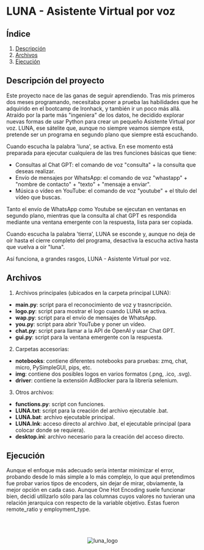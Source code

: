 # LUNA - Asistente Virtual por voz

## Índice

1. [Descripción](#descripción)
2. [Archivos](#archivos)
3. [Ejecución](#ejecución)


<a name="descripción"/>

## Descripción del proyecto

Este proyecto nace de las ganas de seguir aprendiendo. Tras mis primeros dos meses programando, necesitaba poner a prueba las habilidades que he adquirido en el bootcamp de Ironhack, y también ir un poco más allá. Atraído por la parte más "ingeniera" de los datos, he decidido explorar nuevas formas de usar Python para crear un pequeño Asistente Virtual por voz. LUNA, ese sátelite que, aunque no siempre veamos siempre está, pretende ser un programa en segundo plano que siempre está escuchando. 

Cuando escucha la palabra 'luna', se activa. En ese momento está preparada para ejecutar cualquiera de las tres funciones básicas que tiene:

- Consultas al Chat GPT: el comando de voz "consulta" + la consulta que deseas realizar.
- Envío de mensajes por WhatsApp: el comando de voz "whastapp" + "nombre de contacto" + "texto" + "mensaje a enviar".
- Música o vídeo en YouTube: el comando de voz "youtube" + el título del vídeo que buscas.

Tanto el envío de WhatsApp como Youtube se ejecutan en ventanas en segundo plano, mientras que la consulta al chat GPT es respondida mediante una ventana emergente con la respuesta, lista para ser copiada. 

Cuando escucha la palabra 'tierra', LUNA se esconde y, aunque no deja de oír hasta el cierre completo del programa, desactiva la escucha activa hasta que vuelva a oir "luna".

Así funciona, a grandes rasgos, LUNA - Asistente Virtual por voz.

 
 <a name="archivos"/>
 
## Archivos

1. Archivos principales (ubicados en la carpeta principal LUNA):

- <strong>main.py</strong>: script para el reconocimiento de voz y trasncripción.
- <strong>logo.py</strong>: script para mostrar el logo cuando LUNA se activa.
- <strong>wap.py</strong>: script para el envío de mensajes de WhatsApp.
- <strong>you.py</strong>: script para abrir YouTube y poner un vídeo.
- <strong>chat.py</strong>: script para llamar a la API de OpenAI y usar Chat GPT.
- <strong>gui.py</strong>: script para la ventana emergente con la respuesta. 

2. Carpetas accesorias:

- <strong>notebooks</strong>: contiene diferentes notebooks para pruebas: zmq, chat, micro, PySimpleGUI, pips, etc.
- <strong>img</strong>: contiene dos posibles logos en varios formatos (.png, .ico, .svg).
- <strong>driver</strong>: contiene la extensión AdBlocker para la librería selenium.

3. Otros archivos:

- <strong>functions.py</strong>: script con funciones.
- <strong>LUNA.txt</strong>: script para la creación del archivo ejecutable .bat.
- <strong>LUNA.bat</strong>: archivo ejecutable principal.
- <strong>LUNA.lnk</strong>: acceso directo al archivo .bat, el ejecutable principal (para colocar donde se requiera).
- <strong>desktop.ini</strong>: archivo necesario para la creación del acceso directo.


 <a name="ejecucion"/>
 
## Ejecución

Aunque el enfoque más adecuado sería intentar minimizar el error, probando desde lo más simple a lo más complejo, lo que aquí pretendimos fue probar varios tipos de encoders, sin dejar de mirar, obviamente, la mejor opción en cada caso. Aunque One Hot Encoding suele funcionar bien, decidí utilizarlo sólo para las columnas cuyos valores no tuvieran una relación jerarquica con respecto de la variable objetivo. Éstas fueron remote_ratio y employment_type.

<br>
<br>
<br>

<div style="text-align: center;">
  <img src="https://github.com/CharlyKill7/LUNA/blob/main/img/luna.png" alt="luna_logo" style="display: inline-block;">
</div>
